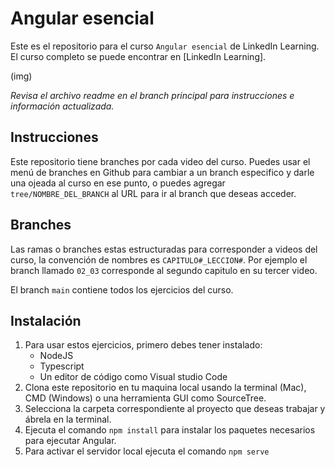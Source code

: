 # Angular esencial

Este es el repositorio para el curso `Angular esencial` de LinkedIn Learning. El curso completo se puede encontrar en [LinkedIn Learning].

(img) 



_Revisa el archivo readme en el branch principal para instrucciones e información actualizada._

## Instrucciones
Este repositorio tiene branches por cada video del curso. Puedes usar el menú de branches en Github para cambiar a un branch especifico y darle una ojeada al curso en ese punto, o puedes agregar `tree/NOMBRE_DEL_BRANCH` al URL para ir al branch que deseas acceder.

## Branches
Las ramas o branches estas estructuradas para corresponder a videos del curso, la convención de nombres es `CAPITULO#_LECCION#`. Por ejemplo el branch llamado `02_03` corresponde al segundo capitulo en su tercer video.

El branch `main` contiene todos los ejercicios del curso.

## Instalación
1. Para usar estos ejercicios, primero debes tener instalado:
	- NodeJS
	- Typescript
	- Un editor de código como Visual studio Code
2. Clona este repositorio en tu maquina local usando la terminal (Mac), CMD (Windows) o una herramienta GUI como SourceTree.
3. Selecciona la carpeta correspondiente al proyecto que deseas trabajar y ábrela en la terminal.
4. Ejecuta el comando `npm install` para instalar los paquetes necesarios para ejecutar Angular.
5. Para activar el servidor local ejecuta el comando `npm serve`
